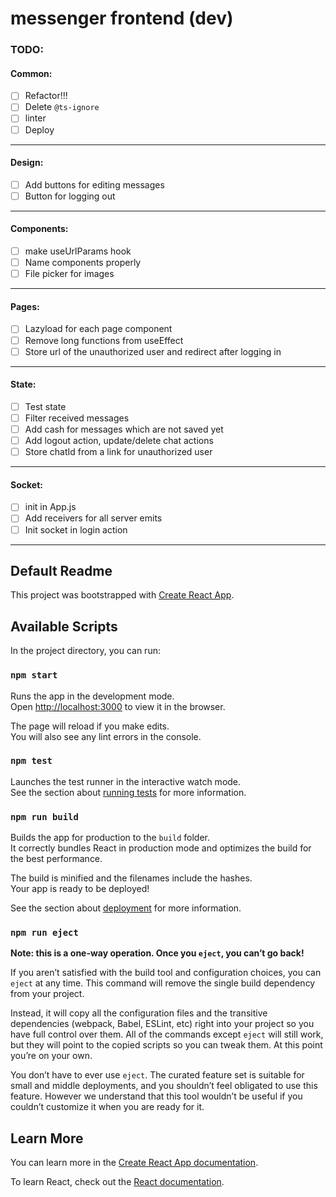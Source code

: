 # messenger frontend (dev)

### TODO:

#### Common: 
- [ ] Refactor!!!
- [ ] Delete `@ts-ignore`
- [ ] linter
- [ ] Deploy
---
#### Design:
- [ ] Add buttons for editing messages
- [ ] Button for logging out
---
#### Components:
- [ ] make useUrlParams hook
- [ ] Name components properly
- [ ] File picker for images
---
#### Pages: 
- [ ] Lazyload for each page component
- [ ] Remove long functions from useEffect
- [ ] Store url of the unauthorized user and redirect after logging in
---
#### State:
- [ ] Test state
- [ ] Filter received messages
- [ ] Add cash for messages which are not saved yet
- [ ] Add logout action, update/delete chat actions
- [ ] Store chatId from a link for unauthorized user
---
#### Socket:
- [ ] init in App.js
- [ ] Add receivers for all server emits
- [ ] Init socket in login action
---

Default Readme
---
This project was bootstrapped with [Create React App](https://github.com/facebook/create-react-app).

## Available Scripts

In the project directory, you can run:

### `npm start`

Runs the app in the development mode.<br />
Open [http://localhost:3000](http://localhost:3000) to view it in the browser.

The page will reload if you make edits.<br />
You will also see any lint errors in the console.

### `npm test`

Launches the test runner in the interactive watch mode.<br />
See the section about [running tests](https://facebook.github.io/create-react-app/docs/running-tests) for more information.

### `npm run build`

Builds the app for production to the `build` folder.<br />
It correctly bundles React in production mode and optimizes the build for the best performance.

The build is minified and the filenames include the hashes.<br />
Your app is ready to be deployed!

See the section about [deployment](https://facebook.github.io/create-react-app/docs/deployment) for more information.

### `npm run eject`

**Note: this is a one-way operation. Once you `eject`, you can’t go back!**

If you aren’t satisfied with the build tool and configuration choices, you can `eject` at any time. This command will remove the single build dependency from your project.

Instead, it will copy all the configuration files and the transitive dependencies (webpack, Babel, ESLint, etc) right into your project so you have full control over them. All of the commands except `eject` will still work, but they will point to the copied scripts so you can tweak them. At this point you’re on your own.

You don’t have to ever use `eject`. The curated feature set is suitable for small and middle deployments, and you shouldn’t feel obligated to use this feature. However we understand that this tool wouldn’t be useful if you couldn’t customize it when you are ready for it.

## Learn More

You can learn more in the [Create React App documentation](https://facebook.github.io/create-react-app/docs/getting-started).

To learn React, check out the [React documentation](https://reactjs.org/).
